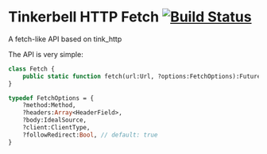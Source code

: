 # Tinkerbell HTTP Fetch [![Build Status](https://travis-ci.org/kevinresol/tink_http_fetch.svg?branch=master)](https://travis-ci.org/kevinresol/tink_http_fetch)

A fetch-like API based on tink_http

The API is very simple:

```haxe
class Fetch {
	public static function fetch(url:Url, ?options:FetchOptions):Future<IncomingResponse>;
}

typedef FetchOptions = {
	?method:Method,
	?headers:Array<HeaderField>,
	?body:IdealSource,
	?client:ClientType,
	?followRedirect:Bool, // default: true
}
```
